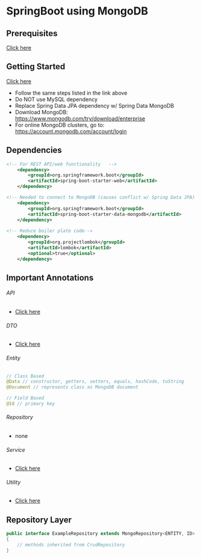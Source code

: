 # SpringBoot using MongoDB

## Prerequisites

<a href="https://github.com/alanngo/SpringBoot/blob/master/README.md#prerequisites">Click here</a>

## Getting Started
<a href="https://github.com/alanngo/SpringBoot/blob/master/README.md#getting-started">Click here</a>
- Follow the same steps listed in the link above
- Do NOT use MySQL dependency 
- Replace Spring Data JPA dependency w/ Spring Data MongoDB
- Download MongoDB: https://www.mongodb.com/try/download/enterprise
- For online MongoDB clusters, go to: https://account.mongodb.com/account/login

## Dependencies

```xml
<!-- For REST API/web functionality   -->
    <dependency>
        <groupId>org.springframework.boot</groupId>
        <artifactId>spring-boot-starter-web</artifactId>
    </dependency>

<!-- Needed to connect to MongoDB (causes conflict w/ Spring Data JPA)   -->
    <dependency>
        <groupId>org.springframework.boot</groupId>
        <artifactId>spring-boot-starter-data-mongodb</artifactId>
    </dependency>
    
<!-- Reduce boiler plate code-->
    <dependency>
        <groupId>org.projectlombok</groupId>
        <artifactId>lombok</artifactId>
        <optional>true</optional>
    </dependency>
```


## Important Annotations

###### API
- <a href="https://github.com/alanngo/SpringBoot/blob/master/README.md#api">Click here</a>

###### DTO
- <a href="https://github.com/alanngo/SpringBoot/blob/master/README.md#dto">Click here</a>


###### Entity
```java
// Class Based
@Data // constructor, getters, setters, equals, hashCode, toString 
@Document // represents class as MongoDB document

// Field Based
@Id // primary key
```

    
###### Repository
   - none
    
###### Service
- <a href="https://github.com/alanngo/SpringBoot/blob/master/README.md#service">Click here</a>
    
###### Utility
- <a href="https://github.com/alanngo/SpringBoot/blob/master/README.md#utility">Click here</a>


## Repository Layer
```java
public interface ExampleRepository extends MongoRepository<ENTITY, ID>
{
    // methods inherited from CrudRepository
}
```